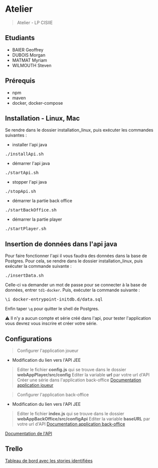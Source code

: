 # Atelier

> Atelier - LP CISIIE

## Etudiants
- BAIER Geoffrey
- DUBOIS Morgan
- MATMAT Myriam
- WILMOUTH Steven

## Prérequis
- npm
- maven
- docker, docker-compose

## Installation - Linux, Mac
Se rendre dans le dossier installation_linux, puis exécuter les commandes suivantes :

- installer l'api java
<pre>./installApi.sh</pre>

- démarrer l'api java
<pre>./startApi.sh</pre>

- stopper l'api java
<pre>./stopApi.sh</pre>

- démarrer la partie back office
<pre>./startBackOffice.sh</pre>

- démarrer la partie player
<pre>./startPlayer.sh</pre>

## Insertion de données dans l'api java
Pour faire fonctionner l'api il vous faudra des données dans la base de Postgres.
Pour cela, se rendre dans le dossier installation_linux, puis exécuter la commande suivante :

<pre>./insertData.sh</pre>

Celle-ci va demander un mot de passe pour se connecter à la base de données, entrer <code>td1-docker</code>.
Puis, exécuter la commande suivante :

<pre>\i docker-entrypoint-initdb.d/data.sql</pre>

Enfin taper <code>\q</code> pour quitter le shell de Postgres.

:warning: Il n'y a aucun compte et série créé dans l'api, pour tester l'application vous devrez vous inscrire et créer votre série.

## Configurations
> Configurer l'application joueur
- Modification du lien vers l'API JEE
> Editer le fichier **config.js** qui se trouve dans le dossier **webAppPlayer/src/config**
> Editer la variable **url** par votre url d'API
> Créer une série dans l'application back-office
[Documentation application joueur](https://github.com/Manghao/Atelier/blob/master/vuejs/webAppPlayer/README.md)

> Configurer l'application back-office
- Modification du lien vers l'API JEE
> Editer le fichier **index.js** qui se trouve dans le dossier **webAppBackOffice/src/configApi**
> Editer la variable **baseURL** par votre url d'API
[Documentation application back-office](https://github.com/Manghao/Atelier/blob/master/vuejs/webAppBackOffice/README.md)


[Documentation de l'API](https://github.com/Manghao/Atelier/blob/master/jee/README.md)

## Trello
[Tableau de bord avec les stories identifiées](https://trello.com/b/2ABgzx0w)

